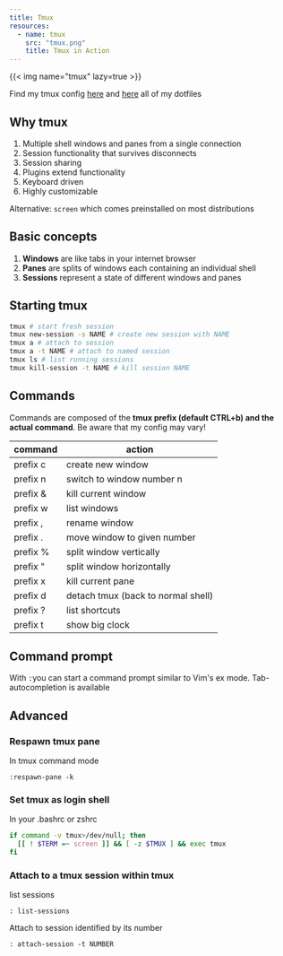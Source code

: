 ```yaml
---
title: Tmux
resources:
  - name: tmux
    src: "tmux.png"
    title: Tmux in Action
---
```


{{< img name="tmux" lazy=true >}}

Find my tmux config [here](https://raw.githubusercontent.com/Allaman/dotfiles/master/tmux.conf) and [here](https://github.com/Allaman/dotfiles) all of my dotfiles

## Why tmux

1. Multiple shell windows and panes from a single connection
2. Session functionality that survives disconnects
3. Session sharing
4. Plugins extend functionality
5. Keyboard driven
6. Highly customizable

Alternative: `screen` which comes preinstalled on most distributions

## Basic concepts

1. **Windows** are like tabs in your internet browser
2. **Panes** are splits of windows each containing an individual shell
3. **Sessions** represent a state of different windows and panes

## Starting tmux

```bash
tmux # start fresh session
tmux new-session -s NAME # create new session with NAME
tmux a # attach to session
tmux a -t NAME # attach to named session
tmux ls # list running sessions
tmux kill-session -t NAME # kill session NAME
```

## Commands

Commands are composed of the **tmux prefix (default CTRL+b) and the actual command**. Be aware that my config may vary!

| command  | action                             |
| -------- | ---------------------------------- |
| prefix c | create new window                  |
| prefix n | switch to window number n          |
| prefix & | kill current window                |
| prefix w | list windows                       |
| prefix , | rename window                      |
| prefix . | move window to given number        |
| prefix % | split window vertically            |
| prefix " | split window horizontally          |
| prefix x | kill current pane                  |
| prefix d | detach tmux (back to normal shell) |
| prefix ? | list shortcuts                     |
| prefix t | show big clock                     |

## Command prompt

With `:`you can start a command prompt similar to Vim's ex mode. Tab-autocompletion is available

## Advanced

### Respawn tmux pane

In tmux command mode

```
:respawn-pane -k
```

### Set tmux as login shell

In your .bashrc or zshrc

```bash
if command -v tmux>/dev/null; then
  [[ ! $TERM =~ screen ]] && [ -z $TMUX ] && exec tmux
fi
```

### Attach to a tmux session within tmux

list sessions

```
: list-sessions
```

Attach to session identified by its number

```
: attach-session -t NUMBER
```
